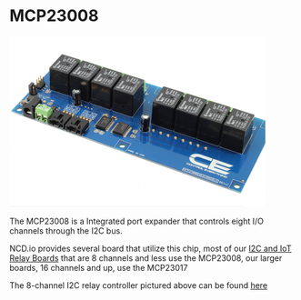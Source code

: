 # MCP23008

[![MCP23008](MCP23008.png)](https://store.ncd.io/product/8-channel-general-purpose-spdt-relay-controller-with-i2c-interface/)

The MCP23008 is a Integrated port expander that controls eight I/O channels through the I2C bus.

NCD.io provides several board that utilize this chip, most of our [I2C and IoT Relay Boards](https://store.ncd.io/?fwp_main_facet=iot-devices&fwp_product_type=relay-controllers) that are 8 channels and less use the MCP23008, our larger boards, 16 channels and up, use the MCP23017

The 8-channel I2C relay controller pictured above can be found [here](https://store.ncd.io/product/8-channel-general-purpose-spdt-relay-controller-with-i2c-interface/)
